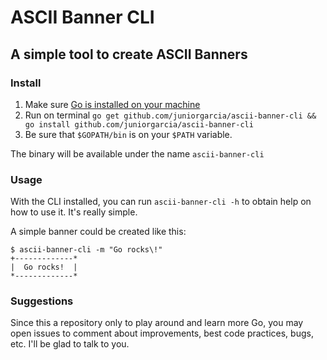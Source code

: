 # ASCII Banner CLI

## A simple tool to create ASCII Banners

### Install

1. Make sure [Go is installed on your machine](https://golang.org/doc/install#download)
2. Run on terminal `go get github.com/juniorgarcia/ascii-banner-cli && go install github.com/juniorgarcia/ascii-banner-cli`
3. Be sure that `$GOPATH/bin` is on your `$PATH` variable.

The binary will be available under the name `ascii-banner-cli`

### Usage

With the CLI installed, you can run `ascii-banner-cli -h` to obtain help on how
to use it. It's really simple.

A simple banner could be created like this:

```
$ ascii-banner-cli -m "Go rocks\!"
+-------------*
|  Go rocks!  |
*-------------*
```

### Suggestions

Since this a repository only to play around and learn more Go, you may open issues
to comment about improvements, best code practices, bugs, etc. I'll be glad to talk to you.
